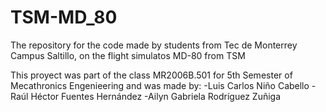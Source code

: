 # TSM-MD_80
The repository for the code made by students from Tec de Monterrey Campus Saltillo, on the flight simulatos MD-80 from TSM

This proyect was part of the class MR2006B.501 for 5th Semester of Mecathronics Engenieering and was made by:
  -Luis Carlos Niño Cabello
  -Raúl Héctor Fuentes Hernández
  -Ailyn Gabriela Rodríguez Zuñiga 
